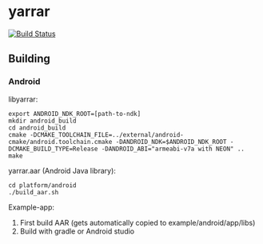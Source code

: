 # yarrar
[![Build Status](https://travis-ci.com/ndob/yarrar.svg?token=VufYWjmk7wxVPM2557Mq)](https://travis-ci.com/ndob/yarrar)

## Building

### Android
libyarrar:
```shell
export ANDROID_NDK_ROOT=[path-to-ndk]
mkdir android_build
cd android_build
cmake -DCMAKE_TOOLCHAIN_FILE=../external/android-cmake/android.toolchain.cmake -DANDROID_NDK=$ANDROID_NDK_ROOT -DCMAKE_BUILD_TYPE=Release -DANDROID_ABI="armeabi-v7a with NEON" ..
make
```

yarrar.aar (Android Java library):
```shell
cd platform/android
./build_aar.sh
```

Example-app:
1. First build AAR (gets automatically copied to example/android/app/libs)
2. Build with gradle or Android studio
